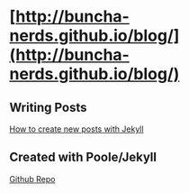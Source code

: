# [http://buncha-nerds.github.io/blog/](http://buncha-nerds.github.io/blog/)

## Writing Posts

[How to create new posts with Jekyll](https://jekyllrb.com/docs/posts)

## Created with Poole/Jekyll

[Github Repo](https://github.com/poole/poole)
